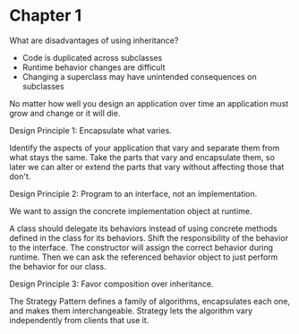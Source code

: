 # Chapter 1

What are disadvantages of using inheritance?
* Code is duplicated across subclasses
* Runtime behavior changes are difficult
* Changing a superclass may have unintended consequences on subclasses

No matter how well you design an application over time an application
must grow and change or it will die.

Design Principle 1:
Encapsulate what varies.

Identify the aspects of your application that vary and separate them
from what stays the same. Take the parts that vary and encapsulate
them, so later we can alter or extend the parts that vary without 
affecting those that don't.

Design Principle 2:
Program to an interface, not an implementation.

We want to assign the concrete implementation object at runtime.

A class should delegate its behaviors instead of using concrete 
methods defined in the class for its behaviors. Shift the responsibility
of the behavior to the interface. The constructor will assign the 
correct behavior during runtime. Then we can ask the referenced 
behavior object to just perform the behavior for our class.

Design Principle 3:
Favor composition over inheritance.

The Strategy Pattern defines a family of algorithms, encapsulates
each one, and makes them interchangeable. Strategy lets the algorithm 
vary independently from clients that use it.
